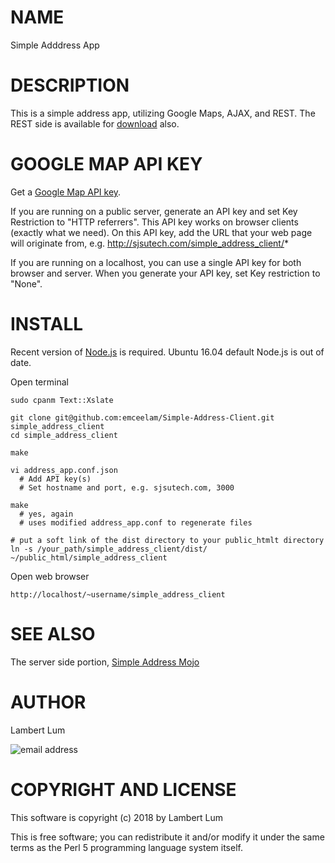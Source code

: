 # NAME

Simple Adddress App

# DESCRIPTION

This is a simple address app, utilizing Google Maps, AJAX, and REST. The REST side is available for [download](https://github.com/emceelam/Simple-Address-Mojo) also.

# GOOGLE MAP API KEY

Get a [Google Map API key](https://developers.google.com/maps/documentation/javascript/get-api-key).

If you are running on a public server, generate an API key and set Key Restriction to "HTTP referrers". This API key works on browser clients (exactly what we need). On this API key, add the URL that your web page will originate from, e.g.
http://sjsutech.com/simple_address_client/*


If you are running on a localhost, you can use a single API key for both browser and server. When you generate your API key, set Key restriction to "None".

# INSTALL

Recent version of [Node.js](https://nodejs.org/en/download/package-manager/) is required. Ubuntu 16.04 default Node.js is out of date.

Open terminal

    sudo cpanm Text::Xslate

    git clone git@github.com:emceelam/Simple-Address-Client.git simple_address_client
    cd simple_address_client

    make

    vi address_app.conf.json
      # Add API key(s)
      # Set hostname and port, e.g. sjsutech.com, 3000

    make
      # yes, again
      # uses modified address_app.conf to regenerate files

    # put a soft link of the dist directory to your public_htmlt directory
    ln -s /your_path/simple_address_client/dist/ ~/public_html/simple_address_client


Open web browser

    http://localhost/~username/simple_address_client

# SEE ALSO

The server side portion, [Simple Address Mojo](https://github.com/emceelam/Simple-Address-Mojo)

# AUTHOR

Lambert Lum

![email address](http://sjsutech.com/small_email.png)

# COPYRIGHT AND LICENSE

This software is copyright (c) 2018 by Lambert Lum

This is free software; you can redistribute it and/or modify it under the same terms as the Perl 5 programming language system itself.
